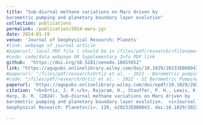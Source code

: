 ```yaml
---
title: "Sub-diurnal methane variations on Mars driven by
barometric pumping and planetary boundary layer evolution"
collection: publications
permalink: /publication/2024-mars-jgr
date: 2024-01-19
venue: 'Journal of Geophysical Research: Planets'
#link: webpage of journal article
#paperurl: local PDF file ( should be in /files/pdf/research/<filename>.pdf )
#code: code/data webpage OR Supplementary Info PDF link
github:  "https://doi.org/10.5281/zenodo.10455952"
link: "https://agupubs.onlinelibrary.wiley.com/doi/10.1029/2023JE008043"
#paperurl: "/files/pdf/research/Ortiz et al. - 2022 - Barometric pumping through fractured rock A mechanism for venting deep methane to Mars' atmosphere.pdf"
#code: "/files/pdf/research/Ortiz et al. - 2022 - SI Barometric Pumping Through Fractured Rock A Mechanism for Venting Deep Methane to Mars' Atmosphere.pdf"
paperurl: 'https://agupubs.onlinelibrary.wiley.com/doi/epdf/10.1029/2023JE008043'
citation: "<b>Ortiz, J. P.</b>, Rajaram, H., Stauffer, P. H., Lewis, K. W., Wiens, R. C., &
Harp, D. R. (2024). Sub-diurnal methane variations on Mars driven by
barometric pumping and planetary boundary layer evolution.  <i>Journal of
Geophysical Research: Planets</i>. 129, e2023JE008043. doi:10.1029/2023JE008043."

---
```


<!-- [Download paper here](https://agupubs.onlinelibrary.wiley.com/doi/10.1029/2023JE008043){: .btn--research} -->

<!-- **Abstract:** -->
<!-- > Both the source of methane on Mars and the mechanism for transmission from the subsurface to the atmosphere are not fully understood. Previous seepage simulations have invoked relatively shallow subsurface sources to explain observed methane signatures on Mars. We propose that barometric-pressure pumping through fracture networks could be an effective mechanism for methane transport from the deep subsurface on Mars. Using atmospheric pressure data gathered by <i>Curiosity</i> as input, we simulate methane gas transport from depths of 200 m to the surface. Even with such a deep source, our model reproduces the observed seasonality of methane, and the simulated surface methane fluxes fall within the range of previous estimates derived from atmospheric observations. Because 200 m is the likely minimum hospitable depth for living methanogenic microbes, our fracture network model indirectly reinvigorates the possibility of a microbial source of methane on Mars. -->

